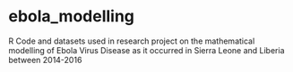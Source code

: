 # ebola_modelling
R Code and datasets used in research project on the mathematical modelling of Ebola Virus Disease as it occurred in Sierra Leone and Liberia between 2014-2016
